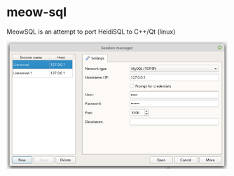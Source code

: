 # meow-sql
MeowSQL is an attempt to port HeidiSQL to C++/Qt (linux)

![Session manager](screenshots/session_manager.png)

